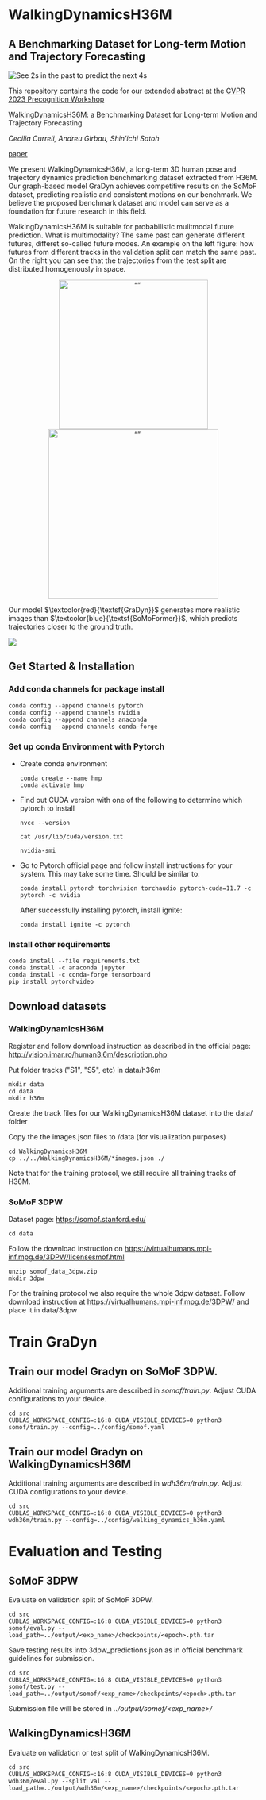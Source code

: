 # WalkingDynamicsH36M


## A Benchmarking Dataset for Long-term Motion and Trajectory Forecasting
![See 2s in the past to predict the next 4s](/WalkingDynamicsH36M/images/example_sequence.png) 

This repository contains the code for our extended abstract at the 
[CVPR 2023 Precognition Workshop](https://sites.google.com/view/ieeecvf-cvpr2023-precognition/ "CVPR 2023 Precognition Workshop")

WalkingDynamicsH36M: a Benchmarking Dataset for Long-term Motion and Trajectory Forecasting

*Cecilia Curreli, Andreu Girbau, Shin’ichi Satoh*

[paper](https://github.com/NII-Satoh-Lab/WalkingDynamicsH36M/blob/main/WalkingDynamicsH36M/CVPR-WalkingDynamicsH36M.pdf)

We present WalkingDynamicsH36M, a long-term 3D human pose and trajectory dynamics prediction benchmarking dataset extracted from H36M. Our graph-based model GraDyn achieves competitive results on the SoMoF dataset, predicting realistic and consistent motions on our benchmark. We believe the proposed benchmark dataset and model can serve as a foundation for future research in this field.

WalkingDynamicsH36M is suitable for probabilistic mulitmodal future prediction. What is multimodality? The same past can generate different futures, differet so-called future modes. An example on the left figure: how futures from different tracks in the validation split can match the same past. On the right you can see that the trajectories from the test split are distributed homogenously in space. 

<p align="center">
  <img src="WalkingDynamicsH36M/images/wd36_multiple_futures.jpeg" alt= “” width="300" > <img src="WalkingDynamicsH36M/images/Trajectory_test_sequences_centered_t_in_frames.png" alt= “” width="342">
</p>


Our model $\textcolor{red}{\textsf{GraDyn}}$ generates more realistic images than $\textcolor{blue}{\textsf{SoMoFormer}}$, which predicts trajectories closer to the ground truth. 

![](/WalkingDynamicsH36M/images/gradyn_somoformer_outputs.gif) 


## Get Started & Installation

### Add conda channels for package install

```
conda config --append channels pytorch
conda config --append channels nvidia
conda config --append channels anaconda
conda config --append channels conda-forge
```

### Set up conda Environment with Pytorch

 - Create conda environment
    ```
    conda create --name hmp
    conda activate hmp
    ```
 - Find out CUDA version with one of the following to determine which pytorch to install

    `nvcc --version`

    `cat /usr/lib/cuda/version.txt`

    `nvidia-smi`
 - Go to Pytorch official page and follow install instructions for your system. This may take some time. Should be similar to:

    `conda install pytorch torchvision torchaudio pytorch-cuda=11.7 -c pytorch -c nvidia`

    After successfully installing pytorch, install ignite:

    `conda install ignite -c pytorch`

### Install other requirements

```
conda install --file requirements.txt
conda install -c anaconda jupyter
conda install -c conda-forge tensorboard
pip install pytorchvideo
```

## Download datasets

### WalkingDynamicsH36M

Register and follow download instruction as described in the official page:
http://vision.imar.ro/human3.6m/description.php

Put folder tracks ("S1", "S5", etc) in data/h36m
```
mkdir data
cd data
mkdir h36m
```

Create the track files for our WalkingDynamicsH36M dataset into the data/ folder

Copy the the images.json files to /data (for visualization purposes)
```
cd WalkingDynamicsH36M
cp ../../WalkingDynamicsH36M/*images.json ./
```
Note that for the training protocol, we still require all training tracks of H36M.




### SoMoF 3DPW 

Dataset page: https://somof.stanford.edu/
```
cd data
```
Follow the download instruction on https://virtualhumans.mpi-inf.mpg.de/3DPW/licensesmof.html 
```
unzip somof_data_3dpw.zip
mkdir 3dpw
```
For the training protocol we also require the whole 3dpw dataset. Follow download instruction at https://virtualhumans.mpi-inf.mpg.de/3DPW/ and place it in data/3dpw

# Train GraDyn

## Train our model Gradyn on SoMoF 3DPW. 

Additional training arguments are described in *somof/train.py*. Adjust CUDA configurations to your device. 
```
cd src
CUBLAS_WORKSPACE_CONFIG=:16:8 CUDA_VISIBLE_DEVICES=0 python3 somof/train.py --config=../config/somof.yaml 
```
## Train our model Gradyn on WalkingDynamicsH36M 

Additional training arguments are described in *wdh36m/train.py*. Adjust CUDA configurations to your device. 
```
cd src
CUBLAS_WORKSPACE_CONFIG=:16:8 CUDA_VISIBLE_DEVICES=0 python3 wdh36m/train.py --config=../config/walking_dynamics_h36m.yaml 
```
# Evaluation and Testing 

## SoMoF 3DPW

Evaluate on validation split of SoMoF 3DPW.

```
cd src
CUBLAS_WORKSPACE_CONFIG=:16:8 CUDA_VISIBLE_DEVICES=0 python3 somof/eval.py --load_path=../output/<exp_name>/checkpoints/<epoch>.pth.tar
```

Save testing results into 3dpw_predictions.json as in official benchmark guidelines for submission.

```
cd src
CUBLAS_WORKSPACE_CONFIG=:16:8 CUDA_VISIBLE_DEVICES=0 python3 somof/test.py --load_path=../output/somof/<exp_name>/checkpoints/<epoch>.pth.tar
```

Submission file will be stored in *../output/somof/<exp_name>/*

## WalkingDynamicsH36M

Evaluate on validation or test split of WalkingDynamicsH36M.

```
cd src
CUBLAS_WORKSPACE_CONFIG=:16:8 CUDA_VISIBLE_DEVICES=0 python3 wdh36m/eval.py --split val --load_path=../output/wdh36m/<exp_name>/checkpoints/<epoch>.pth.tar
```

